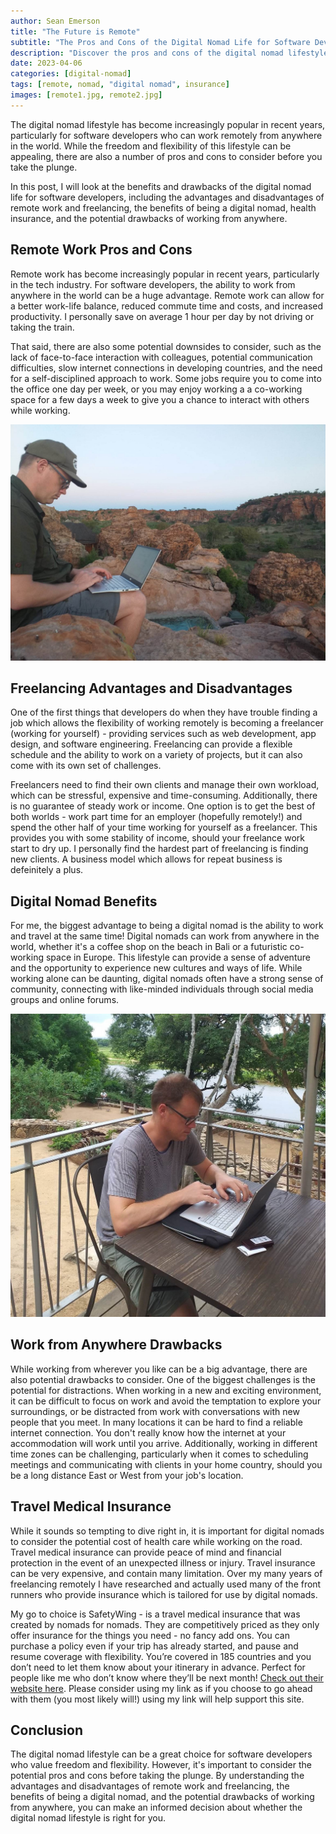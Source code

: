 ```yaml
---
author: Sean Emerson
title: "The Future is Remote"
subtitle: "The Pros and Cons of the Digital Nomad Life for Software Developers"
description: "Discover the pros and cons of the digital nomad lifestyle for software developers, including the benefits of remote work, freelancing advantages and disadvantages, and digital nomad benefits. Learn about the drawbacks of working from anywhere and the potential for distraction in this comprehensive guide."
date: 2023-04-06
categories: [digital-nomad]
tags: [remote, nomad, "digital nomad", insurance]
images: [remote1.jpg, remote2.jpg]
---
```

The digital nomad lifestyle has become increasingly popular in recent years, particularly for software developers who can work remotely from anywhere in the world. While the freedom and flexibility of this lifestyle can be appealing, there are also a number of pros and cons to consider before you take the plunge.

In this post, I will look at the benefits and drawbacks of the digital nomad life for software developers, including the advantages and disadvantages of remote work and freelancing, the benefits of being a digital nomad, health insurance, and the potential drawbacks of working from anywhere.

## Remote Work Pros and Cons

Remote work has become increasingly popular in recent years, particularly in the tech industry. For software developers, the ability to work from anywhere in the world can be a huge advantage. Remote work can allow for a better work-life balance, reduced commute time and costs, and increased productivity. I personally save on average 1 hour per day by not driving or taking the train. 

That said, there are also some potential downsides to consider, such as the lack of face-to-face interaction with colleagues, potential communication difficulties, slow internet connections in developing countries, and the need for a self-disciplined approach to work. Some jobs require you to come into the office one day per week, or you may enjoy working a a co-working space for a few days a week to give you a chance to interact with others while working.

![Image of Working remotely in northern South Africa](remote1.jpeg "Working remotely in northern South Africa")

## Freelancing Advantages and Disadvantages

One of the first things that developers do when they have trouble finding a job which allows the flexibility of working remotely is becoming a freelancer (working for yourself) - providing services such as web development, app design, and software engineering. Freelancing can provide a flexible schedule and the ability to work on a variety of projects, but it can also come with its own set of challenges. 

Freelancers need to find their own clients and manage their own workload, which can be stressful, expensive and time-consuming. Additionally, there is no guarantee of steady work or income. One option is to get the best of both worlds - work part time for an employer (hopefully remotely!) and spend the other half of your time working for yourself as a freelancer. This provides you with some stability of income, should your freelance work start to dry up. I personally find the hardest part of freelancing is finding new clients. A business model which allows for repeat business is defeinitely a plus.

## Digital Nomad Benefits

For me, the biggest advantage to being a digital nomad is the ability to work and travel at the same time! Digital nomads can work from anywhere in the world, whether it's a coffee shop on the beach in Bali or a futuristic co-working space in Europe. This lifestyle can provide a sense of adventure and the opportunity to experience new cultures and ways of life. While working alone can be daunting, digital nomads often have a strong sense of community, connecting with like-minded individuals through social media groups and online forums.

![Image of Working remotely in Kruger National Park](remote2.jpeg "Working remotely in Kruger National Park")

## Work from Anywhere Drawbacks

While working from wherever you like can be a big advantage, there are also potential drawbacks to consider. One of the biggest challenges is the potential for distractions. When working in a new and exciting environment, it can be difficult to focus on work and avoid the temptation to explore your surroundings, or be distracted from work with conversations with new people that you meet. In many locations it can be hard to find a reliable internet connection. You don't really know how the internet at your accommodation will work until you arrive. Additionally, working in different time zones can be challenging, particularly when it comes to scheduling meetings and communicating with clients in your home country, should you be a long distance East or West from your job's location.

## Travel Medical Insurance

While it sounds so tempting to dive right in, it is important for digital nomads to consider the potential cost of health care while working on the road. Travel medical insurance can provide peace of mind and financial protection in the event of an unexpected illness or injury. Travel insurance can be very expensive, and contain many limitation. Over my many years of freelancing remotely I have researched and actually used many of the front runners who provide insurance which is tailored for use by digital nomads.

My go to choice is SafetyWing - is a travel medical insurance that was created by nomads for nomads. They are competitively priced as they only offer insurance for the things you need - no fancy add ons. You can purchase a policy even if your trip has already started, and pause and resume coverage with flexibility. You’re covered in 185 countries and you don’t need to let them know about your itinerary in advance. Perfect for people like me who don’t know where they’ll be next month! [Check out their website here](https://safetywing.com/?referenceID=24741702&utm_source=24741702&utm_medium=Ambassador). Please consider using my link as if you choose to go ahead with them (you most likely will!) using my link will help support this site.

## Conclusion

The digital nomad lifestyle can be a great choice for software developers who value freedom and flexibility. However, it's important to consider the potential pros and cons before taking the plunge. By understanding the advantages and disadvantages of remote work and freelancing, the benefits of being a digital nomad, and the potential drawbacks of working from anywhere, you can make an informed decision about whether the digital nomad lifestyle is right for you.
